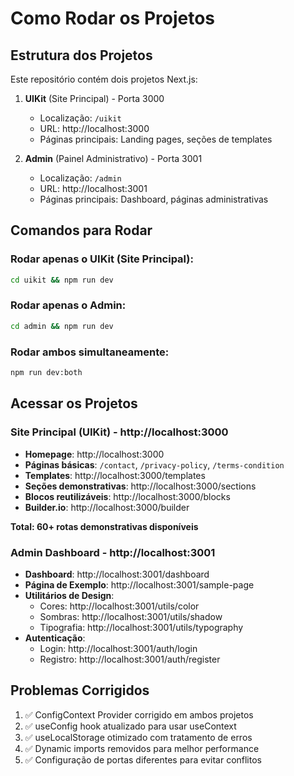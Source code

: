 # Como Rodar os Projetos

## Estrutura dos Projetos

Este repositório contém dois projetos Next.js:

1. **UIKit** (Site Principal) - Porta 3000
   - Localização: `/uikit`
   - URL: http://localhost:3000
   - Páginas principais: Landing pages, seções de templates

2. **Admin** (Painel Administrativo) - Porta 3001
   - Localização: `/admin`
   - URL: http://localhost:3001
   - Páginas principais: Dashboard, páginas administrativas

## Comandos para Rodar

### Rodar apenas o UIKit (Site Principal):

```bash
cd uikit && npm run dev
```

### Rodar apenas o Admin:

```bash
cd admin && npm run dev
```

### Rodar ambos simultaneamente:

```bash
npm run dev:both
```

## Acessar os Projetos

### Site Principal (UIKit) - http://localhost:3000

- **Homepage**: http://localhost:3000
- **Páginas básicas**: `/contact`, `/privacy-policy`, `/terms-condition`
- **Templates**: http://localhost:3000/templates
- **Seções demonstrativas**: http://localhost:3000/sections
- **Blocos reutilizáveis**: http://localhost:3000/blocks
- **Builder.io**: http://localhost:3000/builder

**Total: 60+ rotas demonstrativas disponíveis**

### Admin Dashboard - http://localhost:3001

- **Dashboard**: http://localhost:3001/dashboard
- **Página de Exemplo**: http://localhost:3001/sample-page
- **Utilitários de Design**:
  - Cores: http://localhost:3001/utils/color
  - Sombras: http://localhost:3001/utils/shadow
  - Tipografia: http://localhost:3001/utils/typography
- **Autenticação**:
  - Login: http://localhost:3001/auth/login
  - Registro: http://localhost:3001/auth/register

## Problemas Corrigidos

1. ✅ ConfigContext Provider corrigido em ambos projetos
2. ✅ useConfig hook atualizado para usar useContext
3. ✅ useLocalStorage otimizado com tratamento de erros
4. ✅ Dynamic imports removidos para melhor performance
5. ✅ Configuração de portas diferentes para evitar conflitos
